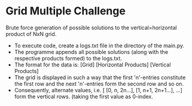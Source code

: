 # Grid Multiple Challenge
Brute force generation of possible solutions to the vertical=horizontal product of NxN grid.

- To execute code, create a logs.txt file in the directory of the main.py.
- The programme appends all possible solutions (along with the respective products formed) to the logs.txt.
- The format for the data is: [Grid] [Horizontal Products] [Vertical Products]
- The grid is displayed in such a way that the first 'n'-entries constitute the first row and the next 'n'-entries form the second row and so on.
- Consequently, alternate values, i.e. [ [0, n, 2n...], [1, n+1, 2n+1...], ...] form the vertical rows. (taking the first value as 0-index.
